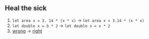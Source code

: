 ## Heal the sick
1. `let area x = 3. 14 * (x * x)` → `let area x = 3.14 * (x * x)`
2. `let double x = b * 2` → `let double x = x * 2`
3. [wrong](./healSickBad.hs) → [right](./healSickRight.hs) 

